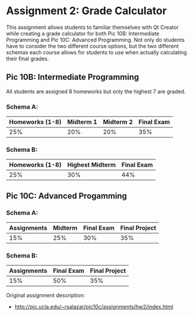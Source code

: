 # Assignment 2: Grade Calculator

This assignment allows students to familiar themselves with Qt Creator while creating a grade calculator
for both Pic 10B: Intermediate Programming and Pic 10C: Advanced Programming. Not only do students have to
consider the two different course options, but the two different schemas each course allows for students to
use when actually calculating their final grades. 

## Pic 10B: Intermediate Programming

All students are assigned 8 homeworks but only the highest 7 are graded. 

### Schema A:

|Homeworks (1-8) | Midterm 1 |Midterm 2 | Final Exam | 
| ---|---| ---| ---|
|25% |20% | 20%| 35%|

### Schema B:

|Homeworks (1-8) | Highest Midterm | Final Exam | 
| ---|---| ---|
|25% |30%| 44%|


## Pic 10C: Advanced Progamming

### Schema A:

|Assignments | Midterm |Final Exam | Final Project | 
| ---|---| ---| ---|
|15% |25% | 30%| 35%|


### Schema B:

|Assignments | Final Exam | Final Project | 
| ---|---| ---|
|15% |50%| 35%|


Original assignment description:

- http://pic.ucla.edu/~rsalazar/pic10c/assignments/hw2/index.html
